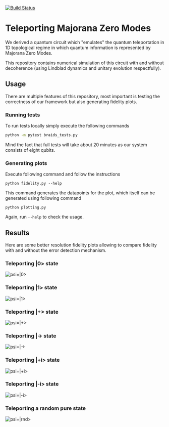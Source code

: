 [![Build Status](https://travis-ci.com/nyuqtl/majorana-teleportation.svg?branch=master)](https://travis-ci.com/nyuqtl/majorana-teleportation)

# Teleporting Majorana Zero Modes

We derived a quantum circuit which "emulates" the quantum teleportation in 1D topological regime in which quantum information is represented by Majorana Zero Modes.

This repository contains numerical simulation of this circuit with and without decoherence (using Lindblad dynamics and unitary evolution respectfully).

## Usage

There are multiple features of this repository, most important is testing the correctness of our framework but also generating fidelity plots.

### Running tests

To run tests locally simply execute the following commands

```sh
python -m pytest braids_tests.py
```

Mind the fact that full tests will take about 20 minutes as our system consists of eight qubits.

### Generating plots

Execute following command and follow the instructions

```
python fidelity.py --help
```

This command generates the datapoints for the plot, which itself can be generated using following command

```
python plotting.py
```

Again, run `--help` to check the usage.

## Results

Here are some better resolution fidelity plots allowing to compare fidelity with and without the error detection mechanism.

### Teleporting |0> state

![psi=|0>](https://github.com/nyuqtl/majorana-teleportation/blob/master/plots/res_hpc_z0.png?raw=true "|0>")

### Teleporting |1> state

![psi=|1>](https://github.com/nyuqtl/majorana-teleportation/blob/master/plots/res_hpc_z1.png?raw=true "|1>")

### Teleporting |+> state

![psi=|+>](https://github.com/nyuqtl/majorana-teleportation/blob/master/plots/res_hpc_xp.png?raw=true "|+>")

### Teleporting |-> state

![psi=|->](https://github.com/nyuqtl/majorana-teleportation/blob/master/plots/res_hpc_xm.png?raw=true "|->")

### Teleporting |+i> state

![psi=|+i>](https://github.com/nyuqtl/majorana-teleportation/blob/master/plots/res_hpc_yp.png?raw=true "|+i>")

### Teleporting |-i> state

![psi=|-i>](https://github.com/nyuqtl/majorana-teleportation/blob/master/plots/res_hpc_ym.png?raw=true "|-i>")

### Teleporting a random pure state

![psi=|rnd>](https://github.com/nyuqtl/majorana-teleportation/blob/master/plots/res_hpc_rnd.png?raw=true "|rnd>")
